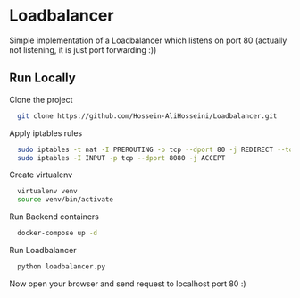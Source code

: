 # Loadbalancer

Simple implementation of a Loadbalancer which listens on port 80 (actually not listening, it is just port forwarding :))


## Run Locally

Clone the project

```bash
  git clone https://github.com/Hossein-AliHosseini/Loadbalancer.git
```

Apply iptables rules

```bash
  sudo iptables -t nat -I PREROUTING -p tcp --dport 80 -j REDIRECT --to-port 8080
  sudo iptables -I INPUT -p tcp --dport 8080 -j ACCEPT
```

Create virtualenv

```bash
  virtualenv venv
  source venv/bin/activate
```

Run Backend containers

```bash
  docker-compose up -d
```

Run Loadbalancer

```bash
  python loadbalancer.py
```

Now open your browser and send request to localhost port 80 :)